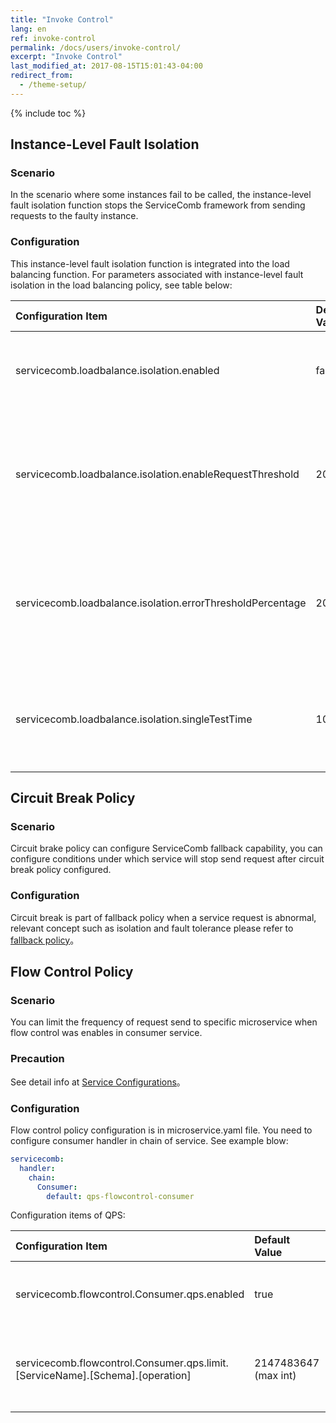 ```yaml
---
title: "Invoke Control"
lang: en
ref: invoke-control
permalink: /docs/users/invoke-control/
excerpt: "Invoke Control"
last_modified_at: 2017-08-15T15:01:43-04:00
redirect_from:
  - /theme-setup/
---
```


{% include toc %}
## Instance-Level Fault Isolation

### Scenario

In the scenario where some instances fail to be called, the instance-level fault isolation function stops the ServiceComb framework from sending requests to the faulty instance.

### Configuration

This instance-level fault isolation function is integrated into the load balancing function.  For parameters associated with instance-level fault isolation in the load balancing policy, see table below:

| Configuration Item                       | Default Value | Value Range        | Mandatory | Description                              | Remark |
| :--------------------------------------- | :------------ | :----------------- | :-------- | :--------------------------------------- | :----- |
| servicecomb.loadbalance.isolation.enabled        | false         | Boolean            | No        | Specifies whether to enable faulty instance isolation. | -      |
| servicecomb.loadbalance.isolation.enableRequestThreshold | 20            | Integer            | No        | Specifies the threshold number of instance calls. If this value is reached, isolation is enabled. | -      |
| servicecomb.loadbalance.isolation.errorThresholdPercentage | 20            | Integer, \(0,100\] | No        | Specifies the error percentage. Instance fault isolation is enabled when the set value is reached. | -      |
| servicecomb.loadbalance.isolation.singleTestTime | 10000         | Integer            | No        | Specifies the duration of a faulty instance test on a single node. |        |

## Circuit Break Policy
### Scenario

Circuit brake policy can configure ServiceComb fallback capability, you can configure conditions under which service will stop send request after circuit break policy configured.

### Configuration

Circuit break is part of fallback policy when a service request is abnormal, relevant concept such as isolation and fault tolerance please refer to [fallback policy](/users/service-configurations/#降级策略)。

## Flow Control Policy
### Scenario

You can limit the frequency of request send to specific microservice when flow control was enables in consumer service. 

### Precaution

See detail info at [Service Configurations](/users/service-configurations/#限流策略)。

### Configuration

Flow control policy configuration is in microservice.yaml file. You need to configure consumer handler in chain of service. See example blow:

```yaml
servicecomb:
  handler:
    chain:
      Consumer:
        default: qps-flowcontrol-consumer
```

Configuration items of QPS:

| Configuration Item                       | Default Value         | Value Range             | Mandatory | Description                              | Remark                                   |
| :--------------------------------------- | :-------------------- | :---------------------- | :-------- | :--------------------------------------- | :--------------------------------------- |
| servicecomb.flowcontrol.Consumer.qps.enabled     | true                  | Boolean                 | No        | Specifies whether consumers flowcontrol enables. | -                                        |
| servicecomb.flowcontrol.Consumer.qps.limit.[ServiceName].[Schema].[operation] | 2147483647  (max int) | (0,2147483647], Integer | No        | Specifies number of requests per second. | Support three level configurations: microservice、schema、operation. |

